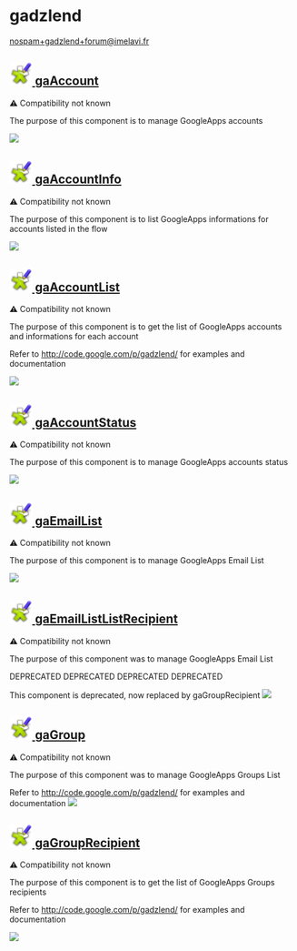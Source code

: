 # gadzlend
  <nospam+gadzlend+forum@imelavi.fr>

## <a href='./components/gaAccount/readme.md'><img src='./components/gaAccount/logo.jpg' width='40' height='40'> gaAccount</a>
 :warning: Compatibility not known

The purpose of this component is to manage GoogleApps accounts 



<img src='./components/gaAccount/sample.jpg'>

## <a href='./components/gaAccountInfo/readme.md'><img src='./components/gaAccountInfo/logo.jpg' width='40' height='40'> gaAccountInfo</a>
 :warning: Compatibility not known

The purpose of this component is to list GoogleApps informations for accounts listed in the flow 



<img src='./components/gaAccountInfo/sample.jpg'>

## <a href='./components/gaAccountList/readme.md'><img src='./components/gaAccountList/logo.jpg' width='40' height='40'> gaAccountList</a>
 :warning: Compatibility not known

The purpose of this component is to get the list of GoogleApps accounts and informations for each account 

Refer to http://code.google.com/p/gadzlend/ for examples and documentation



<img src='./components/gaAccountList/sample.jpg'>

## <a href='./components/gaAccountStatus/readme.md'><img src='./components/gaAccountStatus/logo.jpg' width='40' height='40'> gaAccountStatus</a>
 :warning: Compatibility not known

The purpose of this component is to manage GoogleApps accounts status



<img src='./components/gaAccountStatus/sample.jpg'>

## <a href='./components/gaEmailList/readme.md'><img src='./components/gaEmailList/logo.jpg' width='40' height='40'> gaEmailList</a>
 :warning: Compatibility not known

The purpose of this component is to manage GoogleApps Email List 



<img src='./components/gaEmailList/sample.jpg'>

## <a href='./components/gaEmailListListRecipient/readme.md'><img src='./components/gaEmailListListRecipient/logo.jpg' width='40' height='40'> gaEmailListListRecipient</a>
 :warning: Compatibility not known

The purpose of this component was to manage GoogleApps Email List 

DEPRECATED DEPRECATED DEPRECATED DEPRECATED 

This component is deprecated, now replaced by gaGroupRecipient
<img src='./components/gaEmailListListRecipient/sample.jpg'>

## <a href='./components/gaGroup/readme.md'><img src='./components/gaGroup/logo.jpg' width='40' height='40'> gaGroup</a>
 :warning: Compatibility not known

The purpose of this component was to manage GoogleApps Groups List

Refer to http://code.google.com/p/gadzlend/ for examples and documentation
<img src='./components/gaGroup/sample.jpg'>

## <a href='./components/gaGroupRecipient/readme.md'><img src='./components/gaGroupRecipient/logo.jpg' width='40' height='40'> gaGroupRecipient</a>
 :warning: Compatibility not known

The purpose of this component is to get the list of GoogleApps Groups recipients

Refer to http://code.google.com/p/gadzlend/ for examples and documentation


<img src='./components/gaGroupRecipient/sample.jpg'>
